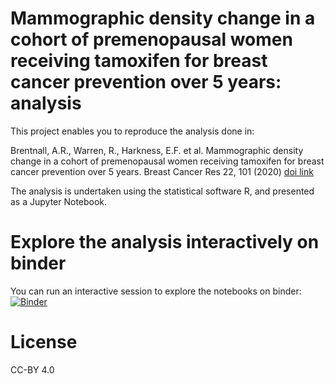 # Mammographic density change in a cohort of premenopausal women receiving tamoxifen for breast cancer prevention over 5 years: analysis 

This project enables you to reproduce the analysis done in:

Brentnall, A.R., Warren, R., Harkness, E.F. et al. Mammographic density change in a cohort of premenopausal women receiving tamoxifen for breast cancer prevention over 5 years. Breast Cancer Res 22, 101 (2020) [doi link](https://doi.org/10.1186/s13058-020-01340-4)

The analysis is undertaken using the statistical software R, and presented as a Jupyter Notebook.

# Explore the analysis interactively on binder

You can run an interactive session to explore the notebooks on binder: [![Binder](https://mybinder.org/badge_logo.svg)](https://mybinder.org/v2/gh/brentnall/paper-mammodensity-tamprev/HEAD?filepath=mammo-dense-change-analysis.ipynb)

# License

CC-BY 4.0 
